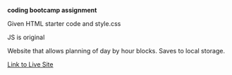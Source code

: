 **coding bootcamp assignment**

Given HTML starter code and style.css

JS is original

Website that allows planning of day by hour blocks. Saves to local storage.

[Link to Live Site](https://yakattak.github.io/work-day-scheduluer/)